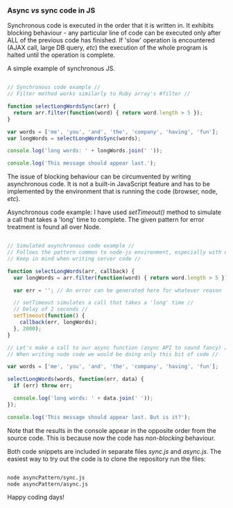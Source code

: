 ### Async _vs_ sync code in JS ###

Synchronous code is executed in the order that it is written in. It exhibits blocking behaviour - any particular line of code can be executed only after ALL of the previous code has finished. If 'slow' operation is encountered (AJAX call, large DB query, _etc_) the execution of the whole program is halted until the operation is complete.

A simple example of synchronous JS.

```JavaScript

// Synchronous code example //
// Filter method works similarly to Ruby array's #filter //

function selectLongWordsSync(arr) {
  return arr.filter(function(word) { return word.length > 5 });
}

var words = ['me', 'you', 'and', 'the', 'company', 'having', 'fun'];
var longWords = selectLongWordsSync(words);

console.log('long words: ' + longWords.join(' '));

console.log('This message should appear last.');

```

The issue of blocking behaviour can be circumvented by writing asynchronous code. It is not a built-in JavaScript feature and has to be implemented by the environment that is running the code (browser, node, _etc_).

Asynchronous code example: I have used _setTimeout()_ method to simulate a call that takes a 'long' time to complete. The given pattern for error treatment is found all over Node.

```JavaScript

// Simulated asynchronous code example //
// Follows the pattern common to node-js environment, especially with errors //
// Keep in mind when writing server code //

function selectLongWords(arr, callback) {
  var longWords = arr.filter(function(word) { return word.length > 5 });

  var err = ''; // An error can be generated here for whatever reason

  // setTimeout simulates a call that takes a 'long' time //
  // Delay of 2 seconds //
  setTimeout(function() {
    callback(err, longWords);
  }, 2000);
}

// Let's make a call to our async function (async API to sound fancy) //
// When writing node code we would be doing only this bit of code //

var words = ['me', 'you', 'and', 'the', 'company', 'having', 'fun'];

selectLongWords(words, function(err, data) {
  if (err) throw err;

  console.log('long words: ' + data.join(' '));
});

console.log('This message should appear last. But is it?');

```

Note that the results in the console appear in the opposite order from the source code. This is because now the code has _non-blocking_ behaviour.

Both code snippets are included in separate files _sync.js_ and _async.js_. The easiest way to try out the code is to clone the repository run the files:

```bash

node asyncPattern/sync.js
node asyncPattern/async.js

```

Happy coding days!